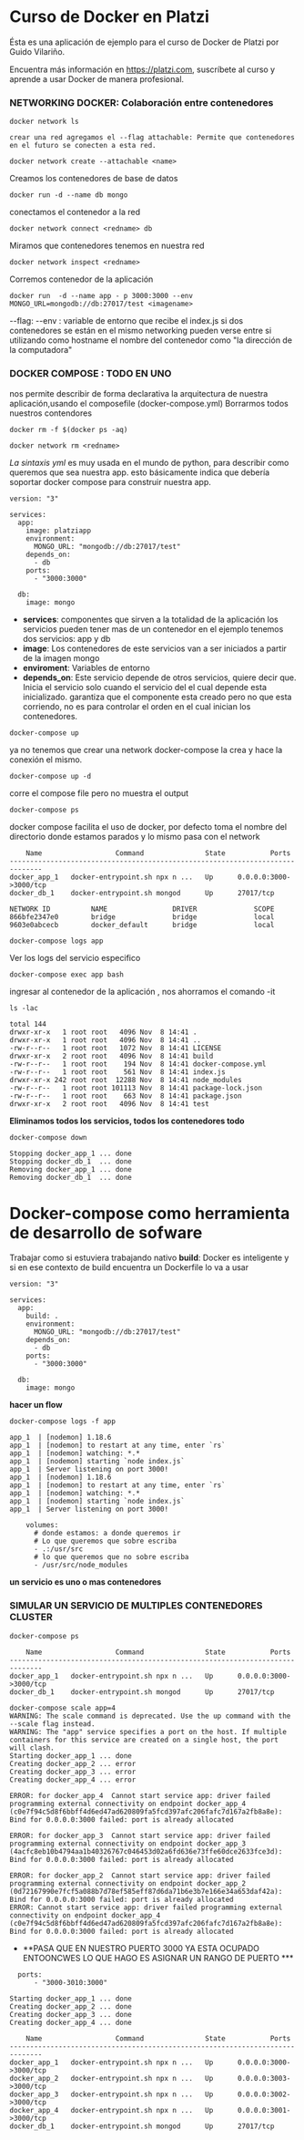 # Curso de Docker en Platzi

Ésta es una aplicación de ejemplo para el curso de Docker de Platzi por Guido
Vilariño.

Encuentra más información en https://platzi.com, suscríbete al curso y aprende
a usar Docker de manera profesional.


### NETWORKING DOCKER: Colaboración entre contenedores
``` 
docker network ls
```
    crear una red agregamos el --flag attachable: Permite que contenedores en el futuro se conecten a esta red.
```
docker network create --attachable <name>
```
Creamos los contenedores de base de datos
```
docker run -d --name db mongo
```
conectamos el contenedor a la red
```
docker network connect <redname> db
```
Miramos que contenedores tenemos en nuestra red
```
docker network inspect <redname>
```
Corremos contenedor de la aplicación
```
docker run  -d --name app - p 3000:3000 --env MONGO_URL=mongodb://db:27017/test <imagename>
```
--flag: --env : variable de entorno que recibe el index.js
si dos contenedores se están en el mismo networking pueden verse entre si utilizando como hostname el nombre del contenedor como
"la dirección de la computadora"


### DOCKER COMPOSE : TODO EN UNO
nos permite describir de forma declarativa la arquitectura de nuestra aplicación,usando el composefile (docker-compose.yml)
Borrarmos todos nuestros contendores
```
docker rm -f $(docker ps -aq)
```
```
docker network rm <redname>
```
*La sintaxis yml* es muy usada en el mundo de python,
para describir como queremos que sea nuestra app. esto básicamente indica que debería soportar docker compose para construir nuestra app.


```
version: "3"

services:
  app:
    image: platziapp
    environment:
      MONGO_URL: "mongodb://db:27017/test"
    depends_on:
      - db
    ports:
      - "3000:3000"

  db:
    image: mongo

```
- **services**: componentes que sirven a la totalidad de la aplicación
los servicios pueden tener mas de un contenedor
en el ejemplo tenemos dos servicios:
app y db
- **image**: Los contenedores de este servicios van a ser iniciados a partir de la imagen mongo
- **enviroment**: Variables de entorno
- **depends_on**: Este servicio depende de otros servicios, quiere decir que. Inicia el servicio solo cuando el servicio del el cual depende esta inicializado.
garantiza que el componente esta creado pero no que esta corriendo, no es para controlar el orden en el cual inician los contenedores.

```
docker-compose up
```
ya no tenemos que crear una network docker-compose la crea y hace la conexión el mismo.
```
docker-compose up -d
```
corre el compose file pero no muestra el output
```
docker-compose ps
```
docker compose facilita el uso de docker, por defecto toma el nombre del directorio donde estamos parados y lo mismo pasa con el network
```
    Name                  Command               State           Ports
------------------------------------------------------------------------------
docker_app_1   docker-entrypoint.sh npx n ...   Up      0.0.0.0:3000->3000/tcp
docker_db_1    docker-entrypoint.sh mongod      Up      27017/tcp

NETWORK ID          NAME                DRIVER              SCOPE
866bfe2347e0        bridge              bridge              local
9603e0abcecb        docker_default      bridge              local
```
```
docker-compose logs app
```
Ver los logs del servicio especifico
```
docker-compose exec app bash
```
ingresar al contenedor de la aplicación , nos ahorramos el comando -it
```
ls -lac
```
```
total 144
drwxr-xr-x   1 root root   4096 Nov  8 14:41 .
drwxr-xr-x   1 root root   4096 Nov  8 14:41 ..
-rw-r--r--   1 root root   1072 Nov  8 14:41 LICENSE
drwxr-xr-x   2 root root   4096 Nov  8 14:41 build
-rw-r--r--   1 root root    194 Nov  8 14:41 docker-compose.yml
-rw-r--r--   1 root root    561 Nov  8 14:41 index.js
drwxr-xr-x 242 root root  12288 Nov  8 14:41 node_modules
-rw-r--r--   1 root root 101113 Nov  8 14:41 package-lock.json
-rw-r--r--   1 root root    663 Nov  8 14:41 package.json
drwxr-xr-x   2 root root   4096 Nov  8 14:41 test
```
**Eliminamos todos los servicios, todos los contenedores todo**
```
docker-compose down
```
```
Stopping docker_app_1 ... done
Stopping docker_db_1  ... done
Removing docker_app_1 ... done
Removing docker_db_1  ... done
```
# Docker-compose como herramienta de desarrollo de sofware
Trabajar como si estuviera trabajando nativo
**build**: Docker es inteligente y si en ese contexto de build encuentra un Dockerfile lo va a usar
```
version: "3"

services:
  app:
    build: .
    environment:
      MONGO_URL: "mongodb://db:27017/test"
    depends_on:
      - db
    ports:
      - "3000:3000"

  db:
    image: mongo
```
**hacer un flow**
```
docker-compose logs -f app
```
```
app_1  | [nodemon] 1.18.6
app_1  | [nodemon] to restart at any time, enter `rs`
app_1  | [nodemon] watching: *.*
app_1  | [nodemon] starting `node index.js`
app_1  | Server listening on port 3000!
app_1  | [nodemon] 1.18.6
app_1  | [nodemon] to restart at any time, enter `rs`
app_1  | [nodemon] watching: *.*
app_1  | [nodemon] starting `node index.js`
app_1  | Server listening on port 3000!
```
```
    volumes:
      # donde estamos: a donde queremos ir
      # Lo que queremos que sobre escriba
      - .:/usr/src
      # lo que queremos que no sobre escriba
      - /usr/src/node_modules

```
**un servicio es uno o mas contenedores**
### SIMULAR UN SERVICIO DE MULTIPLES CONTENEDORES CLUSTER

```
docker-compose ps
```
```
    Name                  Command               State           Ports
------------------------------------------------------------------------------
docker_app_1   docker-entrypoint.sh npx n ...   Up      0.0.0.0:3000->3000/tcp
docker_db_1    docker-entrypoint.sh mongod      Up      27017/tcp
```
```
docker-compose scale app=4
WARNING: The scale command is deprecated. Use the up command with the --scale flag instead.
WARNING: The "app" service specifies a port on the host. If multiple containers for this service are created on a single host, the port will clash.
Starting docker_app_1 ... done
Creating docker_app_2 ... error
Creating docker_app_3 ... error
Creating docker_app_4 ... error

ERROR: for docker_app_4  Cannot start service app: driver failed programming external connectivity on endpoint docker_app_4 (c0e7f94c5d8f6bbff4d6ed47ad620809fa5fcd397afc206fafc7d167a2fb8a8e): Bind for 0.0.0.0:3000 failed: port is already allocated

ERROR: for docker_app_3  Cannot start service app: driver failed programming external connectivity on endpoint docker_app_3 (4acfc8eb10b4794aa1b40326767c046453d02a6fd636e73ffe60dce2633fce3d): Bind for 0.0.0.0:3000 failed: port is already allocated

ERROR: for docker_app_2  Cannot start service app: driver failed programming external connectivity on endpoint docker_app_2 (0d72167990e7fcf5a088b7d78ef585eff87d6da71b6e3b7e166e34a653daf42a): Bind for 0.0.0.0:3000 failed: port is already allocated
ERROR: Cannot start service app: driver failed programming external connectivity on endpoint docker_app_4 (c0e7f94c5d8f6bbff4d6ed47ad620809fa5fcd397afc206fafc7d167a2fb8a8e): Bind for 0.0.0.0:3000 failed: port is already allocated
```
- **PASA QUE EN NUESTRO PUERTO 3000 YA ESTA OCUPADO ENTOONCWES LO QUE HAGO ES ASIGNAR UN RANGO DE PUERTO ***
```
  ports:
      - "3000-3010:3000"
 ```
```
Starting docker_app_1 ... done
Creating docker_app_2 ... done
Creating docker_app_3 ... done
Creating docker_app_4 ... done
```
```
    Name                  Command               State           Ports
------------------------------------------------------------------------------
docker_app_1   docker-entrypoint.sh npx n ...   Up      0.0.0.0:3000->3000/tcp
docker_app_2   docker-entrypoint.sh npx n ...   Up      0.0.0.0:3003->3000/tcp
docker_app_3   docker-entrypoint.sh npx n ...   Up      0.0.0.0:3002->3000/tcp
docker_app_4   docker-entrypoint.sh npx n ...   Up      0.0.0.0:3001->3000/tcp
docker_db_1    docker-entrypoint.sh mongod      Up      27017/tcp
```
